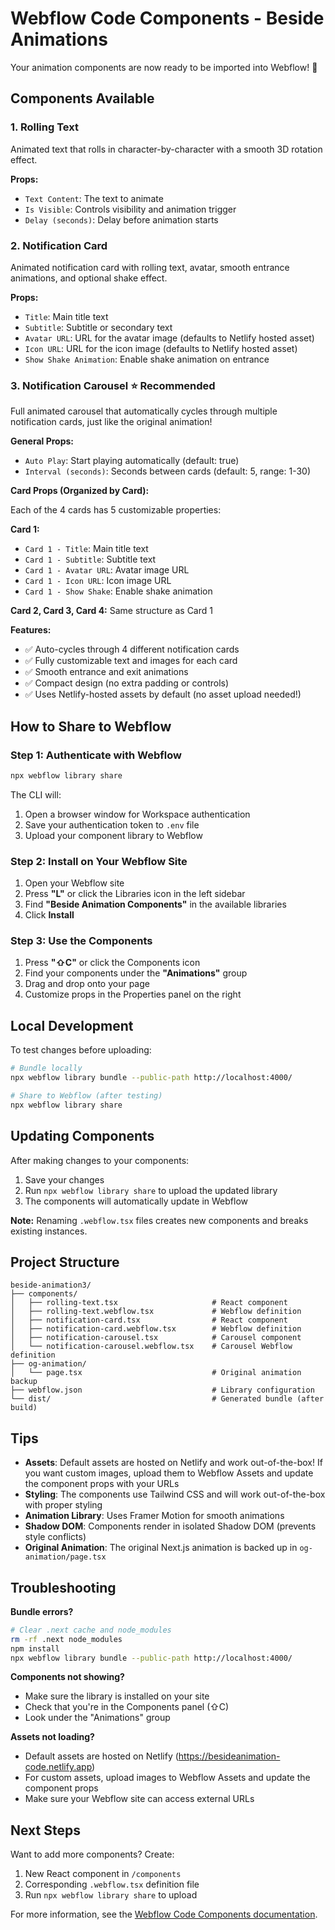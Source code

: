 # Webflow Code Components - Beside Animations

Your animation components are now ready to be imported into Webflow! 🎉

## Components Available

### 1. **Rolling Text**

Animated text that rolls in character-by-character with a smooth 3D rotation effect.

**Props:**

- `Text Content`: The text to animate
- `Is Visible`: Controls visibility and animation trigger
- `Delay (seconds)`: Delay before animation starts

### 2. **Notification Card**

Animated notification card with rolling text, avatar, smooth entrance animations, and optional shake effect.

**Props:**

- `Title`: Main title text
- `Subtitle`: Subtitle or secondary text
- `Avatar URL`: URL for the avatar image (defaults to Netlify hosted asset)
- `Icon URL`: URL for the icon image (defaults to Netlify hosted asset)
- `Show Shake Animation`: Enable shake animation on entrance

### 3. **Notification Carousel** ⭐ **Recommended**

Full animated carousel that automatically cycles through multiple notification cards, just like the original animation!

**General Props:**

- `Auto Play`: Start playing automatically (default: true)
- `Interval (seconds)`: Seconds between cards (default: 5, range: 1-30)

**Card Props (Organized by Card):**

Each of the 4 cards has 5 customizable properties:

**Card 1:**

- `Card 1 - Title`: Main title text
- `Card 1 - Subtitle`: Subtitle text
- `Card 1 - Avatar URL`: Avatar image URL
- `Card 1 - Icon URL`: Icon image URL
- `Card 1 - Show Shake`: Enable shake animation

**Card 2, Card 3, Card 4:** Same structure as Card 1

**Features:**

- ✅ Auto-cycles through 4 different notification cards
- ✅ Fully customizable text and images for each card
- ✅ Smooth entrance and exit animations
- ✅ Compact design (no extra padding or controls)
- ✅ Uses Netlify-hosted assets by default (no asset upload needed!)

## How to Share to Webflow

### Step 1: Authenticate with Webflow

```bash
npx webflow library share
```

The CLI will:

1. Open a browser window for Workspace authentication
2. Save your authentication token to `.env` file
3. Upload your component library to Webflow

### Step 2: Install on Your Webflow Site

1. Open your Webflow site
2. Press **"L"** or click the Libraries icon in the left sidebar
3. Find **"Beside Animation Components"** in the available libraries
4. Click **Install**

### Step 3: Use the Components

1. Press **"⇧C"** or click the Components icon
2. Find your components under the **"Animations"** group
3. Drag and drop onto your page
4. Customize props in the Properties panel on the right

## Local Development

To test changes before uploading:

```bash
# Bundle locally
npx webflow library bundle --public-path http://localhost:4000/

# Share to Webflow (after testing)
npx webflow library share
```

## Updating Components

After making changes to your components:

1. Save your changes
2. Run `npx webflow library share` to upload the updated library
3. The components will automatically update in Webflow

**Note:** Renaming `.webflow.tsx` files creates new components and breaks existing instances.

## Project Structure

```
beside-animation3/
├── components/
│   ├── rolling-text.tsx                     # React component
│   ├── rolling-text.webflow.tsx             # Webflow definition
│   ├── notification-card.tsx                # React component
│   ├── notification-card.webflow.tsx        # Webflow definition
│   ├── notification-carousel.tsx            # Carousel component
│   └── notification-carousel.webflow.tsx    # Carousel Webflow definition
├── og-animation/
│   └── page.tsx                             # Original animation backup
├── webflow.json                             # Library configuration
└── dist/                                    # Generated bundle (after build)
```

## Tips

- **Assets**: Default assets are hosted on Netlify and work out-of-the-box! If you want custom images, upload them to Webflow Assets and update the component props with your URLs
- **Styling**: The components use Tailwind CSS and will work out-of-the-box with proper styling
- **Animation Library**: Uses Framer Motion for smooth animations
- **Shadow DOM**: Components render in isolated Shadow DOM (prevents style conflicts)
- **Original Animation**: The original Next.js animation is backed up in `og-animation/page.tsx`

## Troubleshooting

**Bundle errors?**

```bash
# Clear .next cache and node_modules
rm -rf .next node_modules
npm install
npx webflow library bundle --public-path http://localhost:4000/
```

**Components not showing?**

- Make sure the library is installed on your site
- Check that you're in the Components panel (⇧C)
- Look under the "Animations" group

**Assets not loading?**

- Default assets are hosted on Netlify (https://besideanimation-code.netlify.app)
- For custom assets, upload images to Webflow Assets and update the component props
- Make sure your Webflow site can access external URLs

## Next Steps

Want to add more components? Create:

1. New React component in `/components`
2. Corresponding `.webflow.tsx` definition file
3. Run `npx webflow library share` to upload

For more information, see the [Webflow Code Components documentation](https://developers.webflow.com/code-components).
